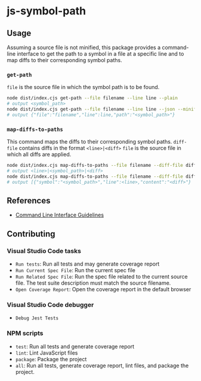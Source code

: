 # js-symbol-path

## Usage

Assuming a source file is not minified, this package provides a command-line interface to get the path to a symbol in a file at a specific line and to map diffs to their corresponding symbol paths.

### `get-path`

`file` is the source file in which the symbol path is to be found.

```bash
node dist/index.cjs get-path --file filename --line line --plain
# output <symbol_path>
node dist/index.cjs get-path --file filename --line line --json --minified
# output {"file":"filename","line":line,"path":"<symbol_path>"}
```

### `map-diffs-to-paths`

This command maps the diffs to their corresponding symbol paths.
`diff-file` contains diffs in the format `<line>|<diff>`
`file` is the source file in which all diffs are applied.

```bash
node dist/index.cjs map-diffs-to-paths --file filename --diff-file diff-filename --plain
# output <line>|<symbol_path>|<diff>
node dist/index.cjs map-diffs-to-paths --file filename --diff-file diff-filename --json --minified
# output [{"symbol":"<symbol_path>","line":<line>,"content":"<diff>"}
```

## References

- [Command Line Interface Guidelines](https://clig.dev/)

## Contributing

### Visual Studio Code tasks

- `Run tests`: Run all tests and may generate coverage report
- `Run Current Spec File`: Run the current spec file
- `Run Related Spec File`: Run the spec file related to the current source file. The test suite description must match the source filename.
- `Open Coverage Report`: Open the coverage report in the default browser

### Visual Studio Code debugger

- `Debug Jest Tests`

### NPM scripts

- `test`: Run all tests and generate coverage report
- `lint`: Lint JavaScript files
- `package`: Package the project
- `all`: Run all tests, generate coverage report, lint files, and package the project.

